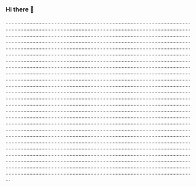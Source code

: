 ### Hi there 👋

...............................................................................................................................................................................................................................................................................................................................................................................................................................................................................................................................................................................................................................................................................................................................................................................................................................................................................................................................................................................................................................................................................................................................................................................................................................................................................................................................................................................................................................................................................................................................................................................................................................................................................................................................................................................................................................................................................................................................................................................................................................................................................................................................................................................................................................................................................................................................................................................................................................................................................................................................................................................................................................................................................................................................................................................................................................................................................................................................................................................................................................................................................................................................................................................................................................